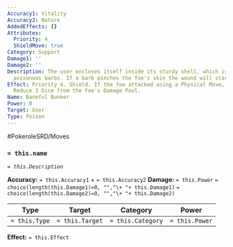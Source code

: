 ```yaml
---
Accuracy1: Vitality
Accuracy2: Nature
AddedEffects: {}
Attributes:
  Priority: 4
  ShieldMove: true
Category: Support
Damage1: ''
Damage2: ''
Description: The user encloses itself inside its sturdy shell, which is covered by
  poisonous barbs. If a barb pinches the foe's skin the wound will start to fester.
Effect: Priority 4. Shield. If the foe attacked using a Physical Move, it is now Poisoned.
  Reduce 3 Dice from the Foe's Damage Pool.
Name: Baneful Bunker
Power: 0
Target: User
Type: Poison
---
```


#PokeroleSRD/Moves

### `= this.name` 
*`= this.Description`*

**Accuracy:** `= this.Accuracy1` + `= this.Accuracy2`
**Damage:** `= this.Power` `= choice(length(this.Damage1)=0, "","\+ "+ this.Damage1)` `= choice(length(this.Damage2)=0, "","\+ "+ this.Damage2)`

| Type          | Target          | Category          | Power          |
| ------------- | --------------- | ----------------  | -------------- |
| `= this.Type` | `= this.Target` | `= this.Category` | `= this.Power` | 

**Effect:** `= this.Effect`